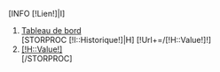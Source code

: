 [INFO [!Lien!]|I]
<ol class="breadcrumb">
    <li><a href="/">Tableau de bord</a></li>
    [STORPROC [!I::Historique!]|H]
    [!Url+=/[!H::Value!]!]
    <li><a href="[!Url!]">[!H::Value!]</a></li>
    [/STORPROC]
</ol>